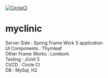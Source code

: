 
[![CircleCI](https://circleci.com/gh/gaddesurendrakumar/myclinic.svg?style=svg)](https://circleci.com/gh/gaddesurendrakumar/myclinic)
# myclinic 
 Server Side : Spring Frame Work 5 application <BR>
 UI Components : Thymleaf <BR>
 Other Frame Works : Lombork <BR>
 Testing : JUnit 5 <BR>
 CI/CD : Circle CI <Br>
 DB : MySql, H2
 
